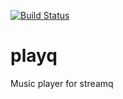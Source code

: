 [![Build Status](https://travis-ci.org/NGnius/playq.svg?branch=master)](https://travis-ci.org/NGnius/playq)

# playq
Music player for streamq
